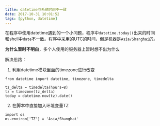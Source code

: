 ```yaml
---
title: datetime与系统时间不一致
date: 2017-10-31 10:01:52
tags: [python, datetime]
---
```


在程序中使用datetime遇到的一个小问题，程序中`datetime.today()`出来的时间和shell中`date`不一致。程序中采用的UTC的时间，但是机器是`Asia/Shanghai`的。

**为什么暂时不明白**，多个人使用的服务器上暂时想不出为什么

解决思路：

1. 利用datetime模块里面的timezone进行改变

```
from datetime import datetime, timezone, timedelta

tz_delta = timedelta(hours=8)
tz = timezone(tz_delta)
today = datetime.now(tz).date()
```


2. 在脚本中直接加入环境变量TZ


```
import os
os.environ['TZ'] = 'Asia/Shanghai'
```
